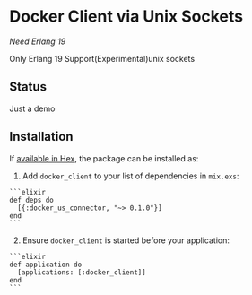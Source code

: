 # Docker Client via Unix Sockets


*Need Erlang 19*

Only Erlang 19 Support(Experimental)unix sockets

## Status

Just a demo

## Installation

If [available in Hex](https://hex.pm/docs/publish), the package can be installed as:

  1. Add `docker_client` to your list of dependencies in `mix.exs`:

    ```elixir
    def deps do
      [{:docker_us_connector, "~> 0.1.0"}]
    end
    ```

  2. Ensure `docker_client` is started before your application:

    ```elixir
    def application do
      [applications: [:docker_client]]
    end
    ```

